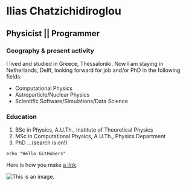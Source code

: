 # Ilias Chatzichidiroglou

## Physicist || Programmer

### Geography & present activity
I lived and studied in Greece, Thessaloniki.
Now I am staying in Netherlands, Delft, looking forward for job and/or PhD 
in the following fields:

- Computational Physics
- Astroparticle/Nuclear Physics
- Scientific Software/Simulations/Data Science

### Education
1. BSc in Physics, A.U.Th., Institute of Theoretical Physics
2. MSc in Computational Physics, A.U.Th., Physics Department
3. PhD ...(search is on!)



```
echo "Hello GitHubers"
```
Here is how you make [a link](https://www.wikipedia.org/).

![This is an image.](https://github.com/ilichatz/my-test-repo/.gitignore/me.jpg)
